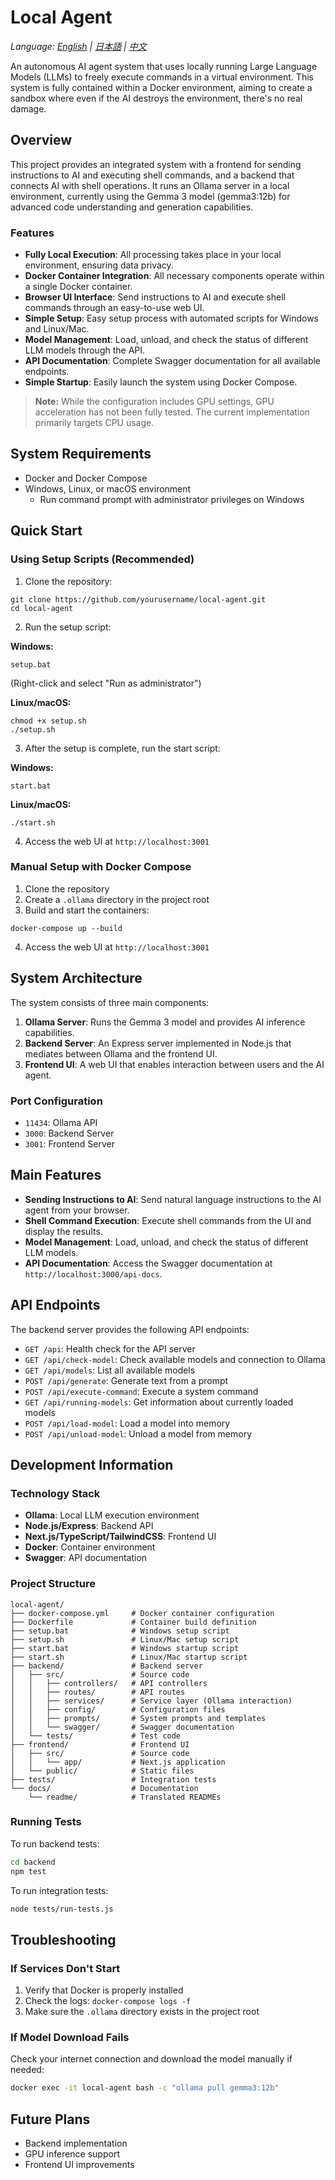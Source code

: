 # Local Agent

*Language: [English](README.md) | [日本語](docs/readme/README-jp.md) | [中文](docs/readme/README-cn.md)*

An autonomous AI agent system that uses locally running Large Language Models (LLMs) to freely execute commands in a virtual environment. This system is fully contained within a Docker environment, aiming to create a sandbox where even if the AI destroys the environment, there's no real damage.

## Overview

This project provides an integrated system with a frontend for sending instructions to AI and executing shell commands, and a backend that connects AI with shell operations. It runs an Ollama server in a local environment, currently using the Gemma 3 model (gemma3:12b) for advanced code understanding and generation capabilities.

### Features

- **Fully Local Execution**: All processing takes place in your local environment, ensuring data privacy.
- **Docker Container Integration**: All necessary components operate within a single Docker container.
- **Browser UI Interface**: Send instructions to AI and execute shell commands through an easy-to-use web UI.
- **Simple Setup**: Easy setup process with automated scripts for Windows and Linux/Mac.
- **Model Management**: Load, unload, and check the status of different LLM models through the API.
- **API Documentation**: Complete Swagger documentation for all available endpoints.
- **Simple Startup**: Easily launch the system using Docker Compose.

> **Note:** While the configuration includes GPU settings, GPU acceleration has not been fully tested. The current implementation primarily targets CPU usage.

## System Requirements

- Docker and Docker Compose
- Windows, Linux, or macOS environment
  - Run command prompt with administrator privileges on Windows

## Quick Start

### Using Setup Scripts (Recommended)

1. Clone the repository:
```
git clone https://github.com/yourusername/local-agent.git
cd local-agent
```

2. Run the setup script:

**Windows:**
```
setup.bat
```
(Right-click and select "Run as administrator")

**Linux/macOS:**
```
chmod +x setup.sh
./setup.sh
```

3. After the setup is complete, run the start script:

**Windows:**
```
start.bat
```

**Linux/macOS:**
```
./start.sh
```

4. Access the web UI at `http://localhost:3001`

### Manual Setup with Docker Compose

1. Clone the repository
2. Create a `.ollama` directory in the project root
3. Build and start the containers:
```
docker-compose up --build
```

4. Access the web UI at `http://localhost:3001`

## System Architecture

The system consists of three main components:

1. **Ollama Server**: Runs the Gemma 3 model and provides AI inference capabilities.
2. **Backend Server**: An Express server implemented in Node.js that mediates between Ollama and the frontend UI.
3. **Frontend UI**: A web UI that enables interaction between users and the AI agent.

### Port Configuration

- `11434`: Ollama API
- `3000`: Backend Server
- `3001`: Frontend Server

## Main Features

- **Sending Instructions to AI**: Send natural language instructions to the AI agent from your browser.
- **Shell Command Execution**: Execute shell commands from the UI and display the results.
- **Model Management**: Load, unload, and check the status of different LLM models.
- **API Documentation**: Access the Swagger documentation at `http://localhost:3000/api-docs`.

## API Endpoints

The backend server provides the following API endpoints:

- `GET /api`: Health check for the API server
- `GET /api/check-model`: Check available models and connection to Ollama
- `GET /api/models`: List all available models
- `POST /api/generate`: Generate text from a prompt
- `POST /api/execute-command`: Execute a system command
- `GET /api/running-models`: Get information about currently loaded models
- `POST /api/load-model`: Load a model into memory
- `POST /api/unload-model`: Unload a model from memory

## Development Information

### Technology Stack

- **Ollama**: Local LLM execution environment
- **Node.js/Express**: Backend API
- **Next.js/TypeScript/TailwindCSS**: Frontend UI
- **Docker**: Container environment
- **Swagger**: API documentation

### Project Structure

```
local-agent/
├── docker-compose.yml     # Docker container configuration
├── Dockerfile             # Container build definition
├── setup.bat              # Windows setup script
├── setup.sh               # Linux/Mac setup script  
├── start.bat              # Windows startup script
├── start.sh               # Linux/Mac startup script
├── backend/               # Backend server
│   ├── src/               # Source code
│   │   ├── controllers/   # API controllers
│   │   ├── routes/        # API routes
│   │   ├── services/      # Service layer (Ollama interaction)
│   │   ├── config/        # Configuration files
│   │   ├── prompts/       # System prompts and templates
│   │   └── swagger/       # Swagger documentation
│   └── tests/             # Test code
├── frontend/              # Frontend UI
│   ├── src/               # Source code
│   │   └── app/           # Next.js application
│   └── public/            # Static files
├── tests/                 # Integration tests
└── docs/                  # Documentation
    └── readme/            # Translated READMEs
```

### Running Tests

To run backend tests:

```bash
cd backend
npm test
```

To run integration tests:

```bash
node tests/run-tests.js
```

## Troubleshooting

### If Services Don't Start

1. Verify that Docker is properly installed
2. Check the logs: `docker-compose logs -f`
3. Make sure the `.ollama` directory exists in the project root

### If Model Download Fails

Check your internet connection and download the model manually if needed:

```bash
docker exec -it local-agent bash -c "ollama pull gemma3:12b"
```

## Future Plans

- Backend implementation
- GPU inference support
- Frontend UI improvements
